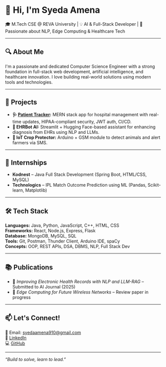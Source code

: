 
# 👋 Hi, I'm Syeda Amena

🎓 M.Tech CSE @ REVA University | 💡 AI & Full-Stack Developer | 🧠 Passionate about NLP, Edge Computing & Healthcare Tech

---

## 🔍 About Me

I'm a passionate and dedicated Computer Science Engineer with a strong foundation in full-stack web development, artificial intelligence, and healthcare innovation. I love building real-world solutions using modern tools and technologies.

---

## 🚀 Projects

- **🩺 [Patient Tracker](https://github.com/S-Amena/patient-tracker):** MERN stack app for hospital management with real-time updates, HIPAA-compliant security, JWT auth, CI/CD.
- **🤖 EHRBot AI:** Streamlit + Hugging Face-based assistant for enhancing diagnosis from EHRs using NLP and LLMs.
- **🌾 IoT Crop Protector:** Arduino + GSM module to detect animals and alert farmers via SMS.

---

## 💼 Internships

- **Kodnest** – Java Full Stack Development (Spring Boot, HTML/CSS, MySQL)
- **Technologics** – IPL Match Outcome Prediction using ML (Pandas, Scikit-learn, Matplotlib)

---

## 🛠 Tech Stack

**Languages:** Java, Python, JavaScript, C++, HTML, CSS  
**Frameworks:** React, Node.js, Express, Flask  
**Database:** MongoDB, MySQL, SQL  
**Tools:** Git, Postman, Thunder Client, Arduino IDE, spaCy  
**Concepts:** OOP, REST APIs, DSA, DBMS, NLP, Full Stack Dev  

---

## 📚 Publications

- 📝 *Improving Electronic Health Records with NLP and LLM-RAG* – Submitted to AI Journal (2025)
- 📖 *Edge Computing for Future Wireless Networks* – Review paper in progress

---

## 📫 Let's Connect!

📧 Email: syedaamena910@gmail.com  
🔗 [LinkedIn](https://www.linkedin.com/in/syeda-amena-a8211328b)  
💻 [GitHub](https://github.com/S-Amena)

---
_“Build to solve, learn to lead.”_
